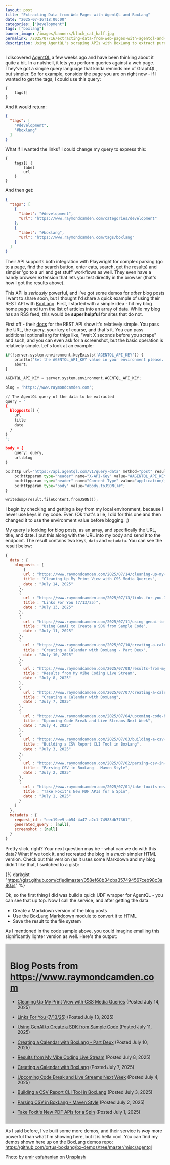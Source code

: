 ```yaml
---
layout: post
title: "Extracting Data from Web Pages with AgentQL and BoxLang"
date: "2025-07-16T18:00:00"
categories: ["Development"]
tags: ["boxlang"]
banner_image: /images/banners/black_cat_half.jpg
permalink: /2025/07/16/extracting-data-from-web-pages-with-agentql-and-boxlang
description: Using AgentQL's scraping APIs with BoxLang to extract pure data from a web page.
---
```


I discovered [AgentQL](https://www.agentql.com/) a few weeks ago and have been thinking about it quite a bit. In a nutshell, it lets you perform queries against a web page. They've got a simple query language that kinda reminds me of GraphQL, but simpler. So for example, consider the page you are on right now - if I wanted to get the tags, I could use this query:

```
{
	tags[]
}
```

And it would return:

```json
{
  "tags": [
    "#development",
    "#boxlang"
  ]
}
```

What if I wanted the links? I could change my query to express this:

```
{ 
    tags[] {
        label
        url
    }
}
```

And then get:

```json
{
  "tags": [
    {
      "label": "#development",
      "url": "https://www.raymondcamden.com/categories/development"
    },
    {
      "label": "#boxlang",
      "url": "https://www.raymondcamden.com/tags/boxlang"
    }
  ]
}
```

Their API supports both integration with Playwright for complex parsing (go to a page, find the search button, enter cats, search, get the results) and simpler 'go to a url and get stuff' workflows as well. They even have a handy browser extension that lets you test directly in the browser (that's how I got the results above).

This API is *seriously* powerful, and I've got some demos for *other* blog posts I want to share soon, but I thought I'd share a quick example of using their REST API with [BoxLang](https://boxlang.io). First, I started with a simple idea - hit my blog home page and turn the list of articles into an array of data. While my blog has an RSS feed, this would be **super helpful** for sites that do not. 

First off - their [docs](https://docs.agentql.com/rest-api/api-reference) for the REST API show it's relatively simple. You pass the URL, the query, your key of course, and that's it. You can pass additional optional arg for thigs like, "wait X seconds before you scrape" and such, and you can even ask for a screenshot, but the basic operation is relatively simple. Let's look at an example:

```python
if(!server.system.environment.keyExists('AGENTQL_API_KEY')) {
	println('Set the AGENTQL_API_KEY value in your environment please.');
	abort;
}

AGENTQL_API_KEY = server.system.environment.AGENTQL_API_KEY;

blog = 'https://www.raymondcamden.com';

// The AgentQL query of the data to be extracted
query = "
{
  blogposts[] {
    url
    title
	date
  }
}
";

body = {
	query: query,
	url:blog
}

bx:http url="https://api.agentql.com/v1/query-data" method="post" result="result" {
	bx:httpparam type="header" name="X-API-Key" value="#AGENTQL_API_KEY#";
	bx:httpparam type="header" name="Content-Type" value="application/json";
	bx:httpparam type="body" value="#body.toJSON()#";
}

writedump(result.fileContent.fromJSON());
```

I begin by checking and getting a key from my local environment, because I never use keys in my code. Ever. (Ok that's a lie, I did for this one and then changed it to use the environment value before blogging. ;) 

My query is looking for blog posts, as an array, and specifically the URL, title, and date. I put this along with the URL into my body and send it to the endpoint. The result contains two keys, `data` and `metadata`. You can see the result below:

```js
{
  data : {
    blogposts : [
        {
        url : "https://www.raymondcamden.com/2025/07/14/cleaning-up-my-print-view-with-css-media-queries",
        title : "Cleaning Up My Print View with CSS Media Queries",
        date : "July 14, 2025"
      },
      {
        url : "https://www.raymondcamden.com/2025/07/13/links-for-you-71325",
        title : "Links For You (7/13/25)",
        date : "July 13, 2025"
      },
      {
        url : "https://www.raymondcamden.com/2025/07/11/using-genai-to-create-a-sdk-from-sample-code",
        title : "Using GenAI to Create a SDK from Sample Code",
        date : "July 11, 2025"
      },
      {
        url : "https://www.raymondcamden.com/2025/07/10/creating-a-calendar-with-boxlang-part-deux",
        title : "Creating a Calendar with BoxLang - Part Deux",
        date : "July 10, 2025"
      },
      {
        url : "https://www.raymondcamden.com/2025/07/08/results-from-my-vibe-coding-live-stream",
        title : "Results from My Vibe Coding Live Stream",
        date : "July 8, 2025"
      },
      {
        url : "https://www.raymondcamden.com/2025/07/07/creating-a-calendar-with-boxlang",
        title : "Creating a Calendar with BoxLang",
        date : "July 7, 2025"
      },
      {
        url : "https://www.raymondcamden.com/2025/07/04/upcoming-code-break-and-live-streams-next-week",
        title : "Upcoming Code Break and Live Streams Next Week",
        date : "July 4, 2025"
      },
      {
        url : "https://www.raymondcamden.com/2025/07/03/building-a-csv-report-cli-tool-in-boxlang",
        title : "Building a CSV Report CLI Tool in BoxLang",
        date : "July 3, 2025"
      },
      {
        url : "https://www.raymondcamden.com/2025/07/02/parsing-csv-in-boxlang-maven-style",
        title : "Parsing CSV in BoxLang - Maven Style",
        date : "July 2, 2025"
      },
      {
        url : "https://www.raymondcamden.com/2025/07/01/take-foxits-new-pdf-apis-for-a-spin",
        title : "Take Foxit's New PDF APIs for a Spin",
        date : "July 1, 2025"
      }
    ]
  },
  metadata : {
    request_id : "eec19ee9-ab54-4a47-a2c1-74983db77361",
    generated_query : [null],
    screenshot : [null]
  }
}
```

Pretty slick, right? Your next question may be - what can we do with this data? What if we took it, and recreated the blog in a *much* simpler HTML version. Check out this version (as it uses some Markdown and my blog didn't like that, I switched to a gist):

{% darkgist "https://gist.github.com/cfjedimaster/058ef68b34cba357494567ceb98c3a80.js" %}

Ok, so the first thing I did was build a quick UDF wrapper for AgentQL - you can see that up top. Now I call the service, and after getting the data:

* Create a Markdown version of the blog posts
* Use the BoxLang [Markdoown](https://boxlang.ortusbooks.com/boxlang-framework/modularity/markdown) module to convert it to HTML
* Save the result to the file system

As I mentioned in the code sample above, you could imagine emailing this significantly lighter version as well. Here's the output:

<div style="background-color: #c0c0c0; padding:15px">
<h1 id="blog-posts-from-httpswwwraymondcamdencom"><a href="#blog-posts-from-httpswwwraymondcamdencom" id="blog-posts-from-httpswwwraymondcamdencom" name="blog-posts-from-httpswwwraymondcamdencom" class="anchor"></a>Blog Posts from <a href="https://www.raymondcamden.com">https://www.raymondcamden.com</a></h1>
<ul>
<li>
<p><a href="https://www.raymondcamden.com/2025/07/14/cleaning-up-my-print-view-with-css-media-queries">Cleaning Up My Print View with CSS Media Queries</a> (Posted July 14, 2025)</p>
</li>
<li>
<p><a href="https://www.raymondcamden.com/2025/07/13/links-for-you-71325">Links For You (7/13/25)</a> (Posted July 13, 2025)</p>
</li>
<li>
<p><a href="https://www.raymondcamden.com/2025/07/11/using-genai-to-create-a-sdk-from-sample-code">Using GenAI to Create a SDK from Sample Code</a> (Posted July 11, 2025)</p>
</li>
<li>
<p><a href="https://www.raymondcamden.com/2025/07/10/creating-a-calendar-with-boxlang-part-deux">Creating a Calendar with BoxLang - Part Deux</a> (Posted July 10, 2025)</p>
</li>
<li>
<p><a href="https://www.raymondcamden.com/2025/07/08/results-from-my-vibe-coding-live-stream">Results from My Vibe Coding Live Stream</a> (Posted July 8, 2025)</p>
</li>
<li>
<p><a href="https://www.raymondcamden.com/2025/07/07/creating-a-calendar-with-boxlang">Creating a Calendar with BoxLang</a> (Posted July 7, 2025)</p>
</li>
<li>
<p><a href="https://www.raymondcamden.com/2025/07/04/upcoming-code-break-and-live-streams-next-week">Upcoming Code Break and Live Streams Next Week</a> (Posted July 4, 2025)</p>
</li>
<li>
<p><a href="https://www.raymondcamden.com/2025/07/03/building-a-csv-report-cli-tool-in-boxlang">Building a CSV Report CLI Tool in BoxLang</a> (Posted July 3, 2025)</p>
</li>
<li>
<p><a href="https://www.raymondcamden.com/2025/07/02/parsing-csv-in-boxlang-maven-style">Parsing CSV in BoxLang - Maven Style</a> (Posted July 2, 2025)</p>
</li>
<li>
<p><a href="https://www.raymondcamden.com/2025/07/01/take-foxits-new-pdf-apis-for-a-spin">Take Foxit's New PDF APIs for a Spin</a> (Posted July 1, 2025)</p>
</li>
</ul>
</div>

As I said before, I've built some more demos, and their service is *way* more powerful than what I'm showing here, but it is hella cool. You can find my demos shown here up on the BoxLang demos repo: <https://github.com/ortus-boxlang/bx-demos/tree/master/misc/agentql>

Photo by <a href="https://unsplash.com/@amir_es_64?utm_content=creditCopyText&utm_medium=referral&utm_source=unsplash">amir esfahanian</a> on <a href="https://unsplash.com/photos/a-black-cat-sitting-on-a-sidewalk-at-night-rTCa-tmgfGc?utm_content=creditCopyText&utm_medium=referral&utm_source=unsplash">Unsplash</a>
